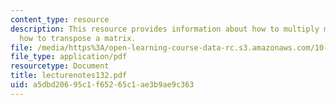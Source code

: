 ```yaml
---
content_type: resource
description: This resource provides information about how to multiply matrices, and
  how to transpose a matrix.
file: /media/https%3A/open-learning-course-data-rc.s3.amazonaws.com/10-34-numerical-methods-applied-to-chemical-engineering-fall-2005/a5dbd20695c1f65265c1ae3b9ae9c363_lecturenotes132.pdf
file_type: application/pdf
resourcetype: Document
title: lecturenotes132.pdf
uid: a5dbd206-95c1-f652-65c1-ae3b9ae9c363
---
```

